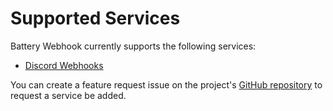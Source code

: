 # Supported Services

Battery Webhook currently supports the following services:

* [Discord Webhooks](discord/)

You can create a feature request issue on the project's [GitHub repository](https://github.com/ThatStella7922/battery-webhook) to request a service be added.

